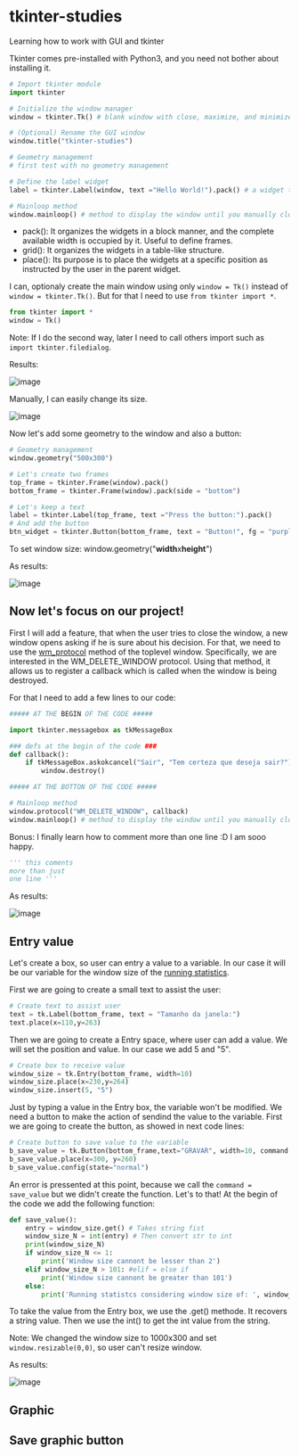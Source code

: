 # tkinter-studies
Learning how to work with GUI and tkinter

Tkinter comes pre-installed with Python3, and you need not bother about installing it.

```py
# Import tkinter module
import tkinter

# Initialize the window manager
window = tkinter.Tk() # blank window with close, maximize, and minimize buttons on the top

# (Optional) Rename the GUI window
window.title("tkinter-studies")

# Geometry management 
# first test with no geometry management

# Define the label widget
label = tkinter.Label(window, text ="Hello World!").pack() # a widget that is used to insert some text into the window

# Mainloop method
window.mainloop() # method to display the window until you manually close it
```

* pack(): It organizes the widgets in a block manner, and the complete available width is occupied by it. Useful to define frames.
* grid(): It organizes the widgets in a table-like structure. 
* place(): Its purpose is to place the widgets at a specific position as instructed by the user in the parent widget.

I can, optionaly create the main window using only ```window = Tk()``` instead of ```window = tkinter.Tk()```. But for that I need to use ```from tkinter import *```.

```py
from tkinter import *
window = Tk()
```

Note: If I do the second way, later I need to call others import such as ```import tkinter.filedialog```.

Results:

![image](https://github.com/Rafaelatff/tkinter-studies/assets/58916022/f4206a53-c22b-4ceb-887f-3994472c64ca)

Manually, I can easily change its size.

![image](https://github.com/Rafaelatff/tkinter-studies/assets/58916022/16b65bcf-6eca-4287-a1ec-b0cdf9eb02d1)

Now let's add some geometry to the window and also a button:

```py
# Geometry management 
window.geometry("500x300")

# Let's create two frames
top_frame = tkinter.Frame(window).pack()
bottom_frame = tkinter.Frame(window).pack(side = "bottom")

# Let's keep a text
label = tkinter.Label(top_frame, text ="Press the button:").pack()
# And add the button
btn_widget = tkinter.Button(bottom_frame, text = "Button!", fg = "purple").pack() # I could use .pack(side = "left")
```
To set window size: window.geometry("**width**x**height**")

As results:

![image](https://github.com/Rafaelatff/tkinter-studies/assets/58916022/b5cbebe7-e6d4-4358-b755-4932fdb13661)

## Now let's focus on our project!

First I will add a feature, that when the user tries to close the window, a new window opens asking if he is sure about his decision. For that, we need to use the [wm_protocol](https://web.archive.org/web/20200731093951id_/http://effbot.org/tkinterbook/wm.htm#Tkinter.Wm.protocol-method) method of the toplevel window. Specifically, we are interested in the WM_DELETE_WINDOW protocol. Using that method, it allows us to register a callback which is called when the window is being destroyed.

For that I need to add a few lines to our code:

```py
##### AT THE BEGIN OF THE CODE #####

import tkinter.messagebox as tkMessageBox

### defs at the begin of the code ###
def callback():
    if tkMessageBox.askokcancel("Sair", "Tem certeza que deseja sair?"):
        window.destroy()

##### AT THE BOTTON OF THE CODE #####

# Mainloop method
window.protocol("WM_DELETE_WINDOW", callback)
window.mainloop() # method to display the window until you manually close it

```

Bonus: I finally learn how to comment more than one line :D I am sooo happy.

```py
''' this coments
more than just
one line '''
```
As results:

![image](https://github.com/Rafaelatff/tkinter-studies/assets/58916022/b885c5cf-fd25-4718-a964-c2d457ce9277)

## Entry value

Let's create a box, so user can entry a value to a variable. In our case it will be our variable for the window size of the [running statistics](https://github.com/Rafaelatff/Running-statistics).

First we are going to create a small text to assist the user:

```py
# Create text to assist user 
text = tk.Label(bottom_frame, text = "Tamanho da janela:")
text.place(x=110,y=263)
```
Then we are going to create a Entry space, where user can add a value. We will set the position and value. In our case we add 5 and "5".

```py
# Create box to receive value
window_size = tk.Entry(bottom_frame, width=10)
window_size.place(x=230,y=264)
window_size.insert(5, "5")
```
Just by typing a value in the Entry box, the variable won't be modified. We need a button to make the action of sendind the value to the variable. First we are going to create the button, as showed in next code lines:

```py
# Create button to save value to the variable
b_save_value = tk.Button(bottom_frame,text="GRAVAR", width=10, command = save_value)
b_save_value.place(x=300, y=260)
b_save_value.config(state="normal")
```
An error is pressented at this point, because we call the ```command = save_value``` but we didn't create the function. Let's to that! At the begin of the code we add the following function:

```py
def save_value():
    entry = window_size.get() # Takes string fist
    window_size_N = int(entry) # Then convert str to int
    print(window_size_N)
    if window_size_N <= 1:
        print('Window size cannont be lesser than 2')
    elif window_size_N > 101: #elif = else if
        print('Window size cannont be greater than 101')
    else:
        print('Running statistcs considering window size of: ', window_size_N)
```

To take the value from the Entry box, we use the .get() methode. It recovers a string value. Then we use the int() to get the int value from the string.

Note: We changed the window size to 1000x300 and set ```window.resizable(0,0)```, so user can't resize window.

As results:

![image](https://github.com/Rafaelatff/tkinter-studies/assets/58916022/dc1ad82e-d2bd-46cb-963e-26b5d498bb72)

## Graphic

## Save graphic button







